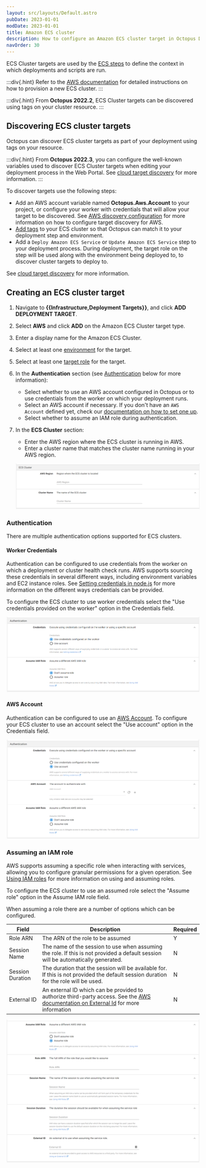 ```yaml
---
layout: src/layouts/Default.astro
pubDate: 2023-01-01
modDate: 2023-01-01
title: Amazon ECS cluster
description: How to configure an Amazon ECS cluster target in Octopus Deploy
navOrder: 30
---
```


ECS Cluster targets are used by the [ECS steps](/docs/deployments/aws) to define the context in which deployments and scripts are run.

:::div{.hint}
Refer to the [AWS documentation](https://docs.aws.amazon.com/AmazonECS/latest/developerguide/create_cluster.html) for detailed instructions on how to provision a new ECS cluster.
:::

:::div{.hint}
From **Octopus 2022.2**, ECS Cluster targets can be discovered using tags on your cluster resource.
:::

## Discovering ECS cluster targets

Octopus can discover ECS cluster targets as part of your deployment using tags on your resource. 

:::div{.hint}
From **Octopus 2022.3**, you can configure the well-known variables used to discover ECS Cluster targets when editing your deployment process in the Web Portal. See [cloud target discovery](/docs/infrastructure/deployment-targets/cloud-target-discovery) for more information.
:::

To discover targets use the following steps:

- Add an AWS account variable named **Octopus.Aws.Account** to your project, or configure your worker with credentials that will allow your target to be discovered. See [AWS discovery configuration](/docs/infrastructure/deployment-targets/cloud-target-discovery/#aws) for more information on how to configure target discovery for AWS.
- [Add tags](/docs/infrastructure/deployment-targets/cloud-target-discovery/#tag-cloud-resources) to your ECS cluster so that Octopus can match it to your deployment step and environment.
- Add a `Deploy Amazon ECS Service` or `Update Amazon ECS Service` step to your deployment process. During deployment, the target role on the step will be used along with the environment being deployed to, to discover cluster targets to deploy to.

See [cloud target discovery](/docs/infrastructure/deployment-targets/cloud-target-discovery) for more information.

## Creating an ECS cluster target

1. Navigate to **{{Infrastructure,Deployment Targets}}**, and click **ADD DEPLOYMENT TARGET**.
2. Select **AWS** and click **ADD** on the Amazon ECS Cluster target type.
3. Enter a display name for the Amazon ECS Cluster.
4. Select at least one [environment](/docs/infrastructure/environments) for the target.
5. Select at least one [target role](/docs/infrastructure/deployment-targets/#target-roles) for the target.
6. In the **Authentication** section (see [Authentication](#authentication) below for more information):
   
   - Select whether to use an AWS account configured in Octopus or to use credentials from the worker on which your deployment runs.
   - Select an AWS account if necessary. If you don't have an `AWS Account` defined yet, check our [documentation on how to set one up](/docs/infrastructure/accounts/aws).
   - Select whether to assume an IAM role during authentication.
7. In the **ECS Cluster** section:

   - Enter the AWS region where the ECS cluster is running in AWS.
   - Enter a cluster name that matches the cluster name running in your AWS region.

   ![ECS Cluster Deployment Target Settings](/docs/infrastructure/deployment-targets/images/aws-ecs-target-cluster.png "width=500")

### Authentication

There are multiple authentication options supported for ECS clusters.

#### Worker Credentials

Authentication can be configured to use credentials from the worker on which a deployment or cluster health check runs. AWS supports sourcing these credentials in several different ways, including environment variables and EC2 instance roles. See [Setting credentials in node.js](https://docs.aws.amazon.com/sdk-for-javascript/v3/developer-guide/setting-credentials-node.html) for more information on the different ways credentials can be provided.

To configure the ECS cluster to use worker credentials select the "Use credentials provided on the worker" option in the Credentials field.

![ECS Cluster Worker Credentials](/docs/infrastructure/deployment-targets/images/aws-ecs-target-worker-credentials.png "width=500")

#### AWS Account

Authentication can be configured to use an [AWS Account](/docs/infrastructure/accounts/aws). To configure your ECS cluster to use an account select the "Use account" option in the Credentials field.

![ECS Cluster Account Credentials](/docs/infrastructure/deployment-targets/images/aws-ecs-target-account-credentials.png "width=500")

### Assuming an IAM role

AWS supports assuming a specific role when interacting with services, allowing you to configure granular permissions for a given operation. See [Using IAM roles](https://docs.aws.amazon.com/IAM/latest/UserGuide/id_roles_use.html) for more information on using and assuming roles.

To configure the ECS cluster to use an assumed role select the "Assume role" option in the Assume IAM role field.

When assuming a role there are a number of options which can be configured.

| Field            | Description                                                                                                                                                                                                                      | Required |
| ---------------- | -------------------------------------------------------------------------------------------------------------------------------------------------------------------------------------------------------------------------------- | -------- |
| Role ARN         | The ARN of the role to be assumed                                                                                                                                                                                                | Y        |
| Session Name     | The name of the session to use when assuming the role. If this is not provided a default session will be automatically generated.                                                                                                | N        |
| Session Duration | The duration that the session will be available for. If this is not provided the default session duration for the role will be used.                                                                                             | N        |
| External ID      | An external ID which can be provided to authorize third-party access. See the [AWS documentation on External Id](https://docs.aws.amazon.com/IAM/latest/UserGuide/id_roles_create_for-user_externalid.html) for more information | N        |

![ECS Cluster Assume Role](/docs/infrastructure/deployment-targets/images/aws-ecs-target-assume-role.png "width=500")
